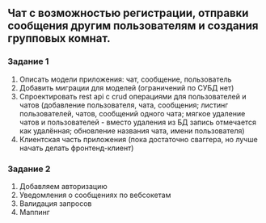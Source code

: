 ## Чат с возможностью регистрации, отправки сообщения другим пользователям и создания групповых комнат.

### Задание 1

1. Описать модели приложения: чат, сообщение, пользователь
2. Добавить миграции для моделей (ограничений по СУБД нет)
3. Спроектировать rest api с crud операциями для пользователей и чатов
   (добавление пользователя, чата, сообщения;
   листинг пользователей, чатов, сообщений одного чата;
   мягкое удаление чатов и пользователей - вместо удаления из БД запись отмечается как удалённая;
   обновление названия чата, имени пользователя)
4. Клиентская часть приложения (пока достаточно сваггера, но лучше начать делать фронтенд-клиент)

### Задание 2

1. Добавляем авторизацию
2. Уведомления о сообщениях по вебсокетам
3. Валидация запросов
4. Маппинг